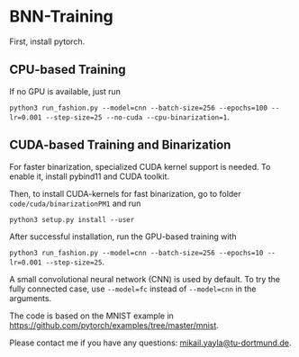 # BNN-Training

First, install pytorch.

## CPU-based Training

If no GPU is available, just run

```python3 run_fashion.py --model=cnn --batch-size=256 --epochs=100 --lr=0.001 --step-size=25 --no-cuda --cpu-binarization=1```.


## CUDA-based Training and Binarization

For faster binarization, specialized CUDA kernel support is needed. To enable it, install pybind11 and CUDA toolkit.

Then, to install CUDA-kernels for fast binarization, go to folder ```code/cuda/binarizationPM1``` and run

```python3 setup.py install --user```

After successful installation, run the GPU-based training with

```python3 run_fashion.py --model=cnn --batch-size=256 --epochs=10 --lr=0.001 --step-size=25```.

A small convolutional neural network (CNN) is used by default. To try the fully connected case, use ```--model=fc``` instead of ```--model=cnn``` in the arguments.

The code is based on the MNIST example in https://github.com/pytorch/examples/tree/master/mnist.

Please contact me if you have any questions: mikail.yayla@tu-dortmund.de.
